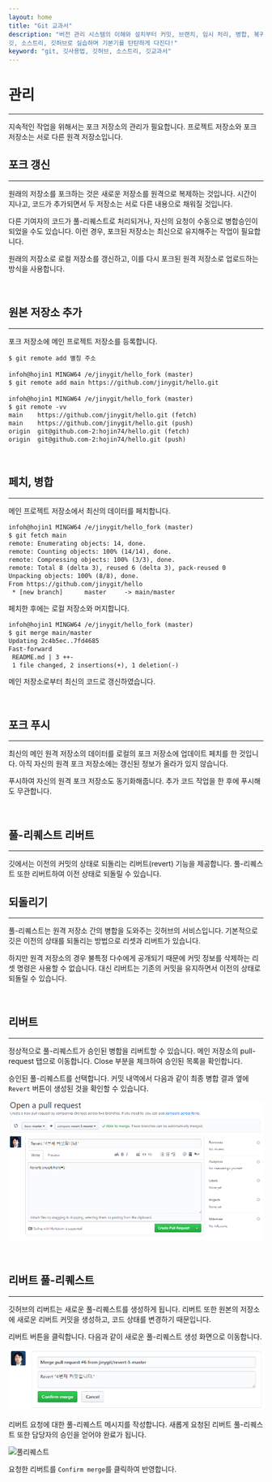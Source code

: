 ```yaml
---
layout: home
title: "Git 교과서"
description: "버전 관리 시스템의 이해와 설치부터 커밋, 브랜치, 임시 처리, 병합, 복귀, 서브모듈, 태그까지
깃, 소스트리, 깃허브로 실습하며 기본기를 탄탄하게 다진다!"
keyword: "git, 깃사용법, 깃허브, 소스트리, 깃교과서"
---
```

# 관리
<hr>
지속적인 작업을 위해서는 포크 저장소의 관리가 필요합니다. 프로젝트 저장소와 포크 저장소는 서로 다른 원격 저장소입니다.

<br>

## 포크 갱신
<hr>
원래의 저장소를 포크하는 것은 새로운 저장소를 원격으로 복제하는 것입니다. 시간이 지나고, 코드가 추가되면서 두 저장소는 서로 다른 내용으로 채워질 것입니다.

다른 기여자의 코드가 풀-리퀘스트로 처리되거나, 자신의 요청이 수동으로 병합승인이 되었을 수도 있습니다. 이런 경우, 포크된 저장소는 최신으로 유지해주는 작업이 필요합니다. 

원래의 저장소로 로컬 저장소를 갱신하고, 이를 다시 포크된 원격 저장소로 업로드하는 방식을 사용합니다.

<br>

## 원본 저장소 추가
<hr>
포크 저장소에 메인 프로젝트 저장소를 등록합니다.

```
$ git remote add 별칭 주소

infoh@hojin1 MINGW64 /e/jinygit/hello_fork (master)
$ git remote add main https://github.com/jinygit/hello.git

infoh@hojin1 MINGW64 /e/jinygit/hello_fork (master)
$ git remote -vv
main    https://github.com/jinygit/hello.git (fetch)
main    https://github.com/jinygit/hello.git (push)
origin  git@github.com-2:hojin74/hello.git (fetch)
origin  git@github.com-2:hojin74/hello.git (push)
```

<br>

## 페치, 병합
<hr>
메인 프로젝트 저장소에서 최신의 데이터를 페치합니다.

```
infoh@hojin1 MINGW64 /e/jinygit/hello_fork (master)
$ git fetch main
remote: Enumerating objects: 14, done.
remote: Counting objects: 100% (14/14), done.
remote: Compressing objects: 100% (3/3), done.
remote: Total 8 (delta 3), reused 6 (delta 3), pack-reused 0
Unpacking objects: 100% (8/8), done.
From https://github.com/jinygit/hello
 * [new branch]      master     -> main/master
```

페치한 후에는 로컬 저장소와 머지합니다.

```
infoh@hojin1 MINGW64 /e/jinygit/hello_fork (master)
$ git merge main/master
Updating 2c4b5ec..7fd4685
Fast-forward
 README.md | 3 ++-
 1 file changed, 2 insertions(+), 1 deletion(-)
```

메인 저장소로부터 최신의 코드로 갱신하였습니다.

<br>

## 포크 푸시
<hr>
최신의 메인 원격 저장소의 데이터를 로컬의 포크 저장소에 업데이트 페치를 한 것입니다. 아직 자신의 원격 포크 저장소에는 갱신된 정보가 올라가 있지 않습니다.

푸시하여 자신의 원격 포크 저장소도 동기화해줍니다. 추가 코드 작업을 한 후에 푸시해도 무관합니다.

<br>

## 풀-리퀘스트 리버트
<hr>
깃에서는 이전의 커밋의 상태로 되돌리는 리버트(revert) 기능을 제공합니다. 풀-리퀘스트 또한 리버트하여 이전 상태로 되돌릴 수 있습니다.

<br>

## 되돌리기
<hr>
풀-리퀘스트는 원격 저장소 간의 병합을 도와주는 깃허브의 서비스입니다. 기본적으로 깃은 이전의 상태를 되돌리는 방법으로 리셋과 리버트가 있습니다.

하지만 원격 저장소의 경우 불특정 다수에게 공개되기 때문에 커밋 정보를 삭제하는 리셋 명령은 사용할 수 없습니다. 대신 리버트는 기존의 커밋을 유지하면서 이전의 상태로 되돌릴 수 있습니다.

<br>

## 리버트
<hr>
정상적으로 풀-리퀘스트가 승인된 병합을 리버트할 수 있습니다. 메인 저장소의 pull-request 탭으로 이동합니다. Close 부분을 체크하여 승인된 목록을 확인합니다.

승인된 풀-리퀘스트를 선택합니다. 커밋 내역에서 다음과 같이 최종 병합 결과 옆에 `Revert` 버튼이 생성된 것을 확인할 수 있습니다.

![풀리퀘스트](./img/image045.png)   

<br>

## 리버트 풀-리퀘스트
<hr>
깃허브의 리버트는 새로운 풀-리퀘스트를 생성하게 됩니다. 리버트 또한 원본의 저장소에 새로운 리버트 커밋을 생성하고, 코드 상태를 변경하기 때문입니다.

리버트 버튼을 클릭합니다. 다음과 같이 새로운 풀-리퀘스트 생성 화면으로 이동합니다.

![풀리퀘스트](./img/image046.png)   

리버트 요청에 대한 풀-리퀘스트 메시지를 작성합니다. 새롭게 요청된 리버트 풀-리퀘스트 또한 담당자의 승인을 얻어야 완료가 됩니다.

![풀리퀘스트](./img/image047.png)   

요청한 리버트를 `Confirm merge`를 클릭하여 반영합니다.  

<br><br>